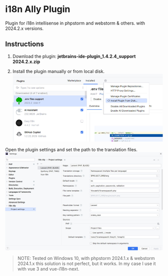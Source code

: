 # i18n Ally Plugin

Plugin for i18n intellisense in phpstorm and webstorm & others. with 2024.2.x versions.

## Instructions
1. Download the plugin:
   **jetbrains-ide-plugin_1.4.2.4_support 2024.2.x.zip**

2. Install the plugin manually or from local disk.
   ![Install plugin](images/install_plugin.jpg)

Open the plugin settings and set the path to the translation files.
   ![Set path](images/config_plugin.jpg)

> NOTE: Tested on Windows 10, with phpstorm 2024.1.x & webstorm 2024.1.x
> this solution is not perfect, but it works. 
> In my case I use it with vue 3 and vue-i18n-next.

